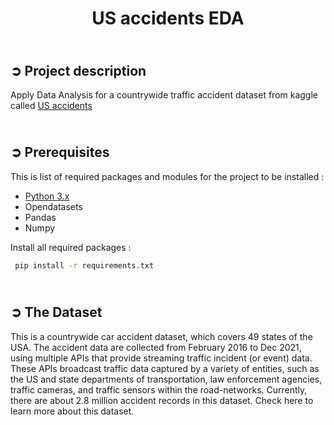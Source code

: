 <!-- PROJECT TITLE -->
<h1 align="center">US accidents EDA</h1>

<!-- PROJECT DESCRIPTION -->
## <br>**➲ Project description**
Apply Data Analysis for a countrywide traffic accident dataset from kaggle called [US accidents](https://www.kaggle.com/datasets/sobhanmoosavi/us-accidents) 

<!-- PREREQUISTIES -->
## <br>**➲ Prerequisites**
This is list of required packages and modules for the project to be installed :
* <a href="https://www.python.org/downloads/" target="_blank">Python 3.x</a>
* Opendatasets
* Pandas 
* Numpy

Install all required packages :
 ```sh
  pip install -r requirements.txt
  ```

<!-- THE DATASET -->
## <br>**➲ The Dataset**
This is a countrywide car accident dataset, which covers 49 states of the USA. The accident data are collected from February 2016 to Dec 2021, using multiple APIs that provide streaming traffic incident (or event) data. These APIs broadcast traffic data captured by a variety of entities, such as the US and state departments of transportation, law enforcement agencies, traffic cameras, and traffic sensors within the road-networks. Currently, there are about 2.8 million accident records in this dataset. Check here to learn more about this dataset.<br>

